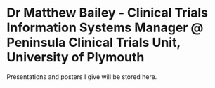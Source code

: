 # Dr Matthew Bailey - Clinical Trials Information Systems Manager @ Peninsula Clinical Trials Unit, University of Plymouth

Presentations and posters I give will be stored here. 


